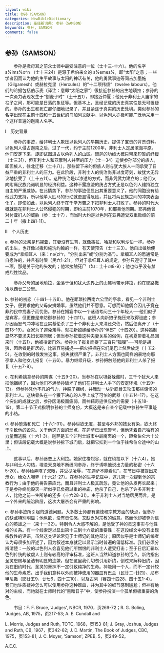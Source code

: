 ```yaml
---
layout: wiki
title: 参孙（SAMSON）
categories: NewBibleDictionary
description: 圣经新词典: 参孙（SAMSON）
keywords: 参孙, SAMSON
comments: false
---
```


## 参孙（SAMSON）

　　参孙是撒母耳之前众士师中最受注意的一位（士十三-十六）。他的名字 s%ims%o^n （士十三24）是源于希伯来文的 s%emes%，即“太阳”之意；一些学者因而认为他的生平故事与太阳的神话有关，他的勇武事迹等同吉加墨施（Gilgamesh）或赫拉克里（Hercules）的“十二项伟绩”（twelve labours）。他们的论据包括伯示麦〔译注：意即“太阳之家”〕很接近参孙的出生地琐拉；参孙的一次勇力表现发生于“割麦子时”（士十五1），即接近仲夏；他死于非利士人庙宇的柱子之间，那可能是日落的象征等。但基本上，圣经记载的历史真实性是无可置疑的。参孙的出生和死亡都仔细地记录了，并且紧连于真实的历史处境。类似参孙的名字出现在主前十四和十五世纪的乌加列文献中，以色列人亦极可能广泛地采用一个这样普遍的迦南人名字。

Ⅰ　历史背景

　　参孙的事迹，给非利士人欺压以色列人的早期历史，提供了宝贵的背景资料。以色列人侵占迦南之后，过了一代，约于主前1200年，非利士人定居滨海平原。他们安定下来，旋即试图进占以色列人的山区。珊迦的功绩大概只带来短暂的纾缓（士三31），但非利士人和亚摩利人并至的压力（士一34）迫使参孙部分的族人，即但族人，往北迁移（士十八）。那些留下来的但族人则与犹大族人一同承受了日益严重的非利士人的压力。在此阶段，非利士人的统治尚非过度苛刻，故犹大无异议地接受了（士十五11）。这种统治是以渗透的方式，而非凭武力建立的；他们又向附庸民族允诺明显的经济利益。这种不露痕迹的统占方式正是以色列人维持独立自主的严重威胁。在此情势下，参孙的事迹便显出其重要意义了。他的同胞没有给他武力支持，所以他单人匹马的行动就更显得危险，并且将两民族之间的冲突表面化了。即使如此，以色列人终于在千辛万苦之下把非利士人打败了。参孙的时代大概就是在非利士人公然侵犯的时期，即约主前1070年，和耶弗他同期。耶弗他曾对付亚扪人的威胁（参：士十7），而当时大约是以色列在亚弗遭受双重败绩的前二十年（撒上四1-11）。

Ⅱ　个人历史

a. 参孙的父亲是玛挪亚，其妻没有生育，就像撒拉、哈拿和以利沙伯一样。参孙的出生，也好像以撒和施洗约翰的一样，有天使预告（士十三3）。他自出娘胎便要成为*拿细耳人（来：na{zi^r，“分别出来”或“分别为圣”）。拿细耳人的愿通常是自愿许的，并且有时限（民六1-21）。但对于拿细耳人的规定，参孙只遵守了其中一项，那是关于他的头发的；他常接触死尸（如：士十四8-9）；他也似乎没有禁戒烈性饮品。

　　参孙父母的居地琐拉，坐落于但和犹大边界上的山麓地带示非拉，约在耶路撒冷以西廿二公里。

b. 参孙的初恋（十四1-十五8）。他在距琐拉西南六公里的亭拿，看见一个非利士女子，便要求他的父母安排婚事，虽然他们并不愿意。可想而知他俩会因儿子竟在非约民中找妻子而忧伤。参孙在婚宴中以一个谜语考问三十个年轻人──他们似乎是宾客，但更像是来防御参孙的（十四11）。这班人向新娘子施压来取得谜底；参孙因而怒气冲冲地在亚实基伦杀了三十个非利士人来清还欠债，然后便离开了（十四13-19）。女家为了避免羞辱，就把新娘嫁给参孙的“伴郎”（十四20）。这种婚制显然不要求夫妇长期同居；但当参孙按着这种夫妻关系的俗例，在初夏带着礼品回来时（十五1），他被拒诸门外。参孙为了报复而捉了三百只“狐狸”──可能是胡狼，因后者是群居的，比较容易捕捉──把火把捆在它们尾巴上然后放走（十五2-5）。在收割的时候发生这事，损失就很严重了。非利士人方面也同样凶暴地向那亭拿人和他女儿报复（十五6）。暴力继续升级，参孙把触怒他的非利士人杀了报复（十五7-8）。

c. 在利希擒拿参孙的阴谋（十五9-20）。当参孙在以坦磐躲藏时，三千个犹大人来把他捆绑了，因为他们不满参孙破坏了他们在非利士人手下的安定环境（十五9-13）。但参孙凭他不凡的气力，挣脱了捆绑，并舞动一块驴腮骨去攻击那些惊愕的非利士人。这块骨头在一个狠下决心的人手上成了可怕的武器（十五14-17）。在这个突出的成就之后，参孙因渴极而疲弱，而神藉奇迹供应他的需要（十五18-19）。第二十节正式指明参孙的士师身份，大概这是来自某个记载中参孙生平事迹的小结。

d. 参孙堕落和死亡（十六1-31）。参孙纵欲无度，甚至与外邦的妓女有染，欲火终于引致他的毁灭。关于他这方面的弱点，在迦萨已出现警号，但他凭着自己独有的力量而逃脱（十六1-3）。迦萨是五个非利士城市中最南面的一个，距希伯仑六十公里；但该段记载大概是说参孙拆下城门后，就把它扛到一个位于往希伯仑途中的山上。

　　这事以后，参孙迷恋上大利拉。她家住梭烈谷，就在琐拉以下（十六4）。她与非利士人勾结，埋没天良地不断缠问参孙，终于诱哄他说出力量的秘密（十六5-20）。参孙给弄瞎了双眼，并受尽凌辱，“在迦萨不能看见”，在节日中被提出来示众，给众人嘲弄（十六21-27）。在参孙的生平记载中，这儿第一次提到他的宗教行为；由于他的祷告蒙应允，而且非利士人极其疏忽，竟让他的头发再长起来；于是参孙终能毁灭一所似乎已负荷过重的神庙，他杀了自己，也杀了许多非利士人，比他之前一生所杀的还多（十六28-31）。由于非利士人对当地居民而言，是一个外来的统治阶层，这次大屠杀会有严重的影响。

e. 参孙事迹所引起的道德问题。大多数士师都有道德和宗教方面的缺点，但参孙的缺点特别明显；他纵欲，没有责任感，又缺乏对宗教的诚意。然而他却被尊为信心的英雄之一（来十一32）。特别令人大惑不解的，是他受了神的灵这事实与他性格的关系。有一个线索足以显出第十三到十六章的重要性：在这段经文中没有出现宗教性的评语，虽然这类评论常见于士师记的其他部分；原因似乎是士师记的编者认为毋须多加评述了，因为叙述本身就足以显示当时普遍的偏低标准。我们必须分辨清楚：一般的以色列人会喜见他们所憎恨的非利士人遭受打击；至于日后汇辑以色列传统的敬虔人士则有较高的评审标准，这班人当然知道参孙的污点。新约指出圣灵恩赐与圣洁有明显的连繁，但在这里我们切勿引用新约，倒过来解释旧约，因为在旧约时代，圣灵的膏抹不一定引致纯净的生命。神能用一个人，而不一定计较他的生命素质。出乎我们意料以外而被神使用的器皿有巴兰（民廿二-廿四）、尼布甲尼撒（耶廿五9，廿七6，四十三10），以及古列（赛四十四28，四十五1-4）。我们也许质疑神怎么可以使用参孙这种器皿，并为其中的细节感到尴尬；但神有绝对的主权，而祂就在士师时代的“黑暗日子”中，使参孙扮演一个孤单但极重要的角色。

　　书目：F. F. Bruce, 'Judges', NBCR, 1970，页269-72；R. G. Boling, 'Judges, AB, 1975，页217-53; A. E. Cundall and

L. Morris, Judges and Ruth, TOTC, 1968，页153-81; J. Gray, Joshua, Judges and Ruth, CB, 1967，页342-62; J. D. Martin, The Book of Judges, CBC, 1975，页153-81; J. C. Moyer, 'Samson', ZPEB, 5，页249-52。

A.E.C.








